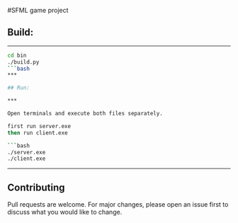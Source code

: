 #SFML game project

## Build:
***
```bash
cd bin
./build.py
```bash
***

## Run:

***

Open terminals and execute both files separately.

first run server.exe
then run client.exe

```bash
./server.exe
./client.exe
```
***

## Contributing
Pull requests are welcome. For major changes, please open an issue first to discuss what you would like to change.


    
